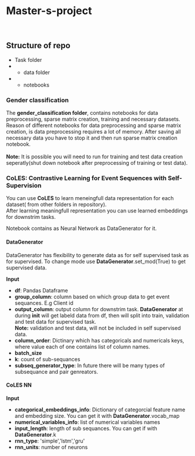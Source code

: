 # Master-s-project
<br>

## Structure of repo
- Task folder
- - data folder
- - notebooks<br>
### Gender classification
The **gender_classification folder**,  contains notebooks for data preprocessing, sparse matrix creation, training and necessary datasets.<br> 
Reason of different notebooks for data preprocessing and sparse matrix creation, is data preprocessing requires a lot of memory. After saving all necessary data you have to stop it and then run sparse matrix creation notebook.<br><br> 
**Note:** It is possible you will need to run for training and test data creation seperatly(shut down notebook after preprocessing of training or test data).

### CoLES: Contrastive Learning for Event Sequences with Self-Supervision 

You can use **CoLES** to learn meneingfull data representation for each dataset( from other folders in repository).<br/> After learning meaningfull representation you can use learned embeddings for downstrim tasks.

Notebook contains as Neural Network as DataGenerator for it.<br/>

#### DataGenerator
DataGenerator has flexibility to generate data as for self supervised task as for supervised. To change mode use **DataGenerator**.set_mod(True) to get supervised data.<br/>

**Input**
- **df**: Pandas Dataframe
- **group_column**: column based on which group data to get event sequances. E.g Client id
- **output_column**: output column for downstrim task. **DataGenerator** at during __init__ will get labeld data from df, then will split into train, validation and test data for supervised task.<br>   **Note:** validation and test data, will not be included in self supervised data. 
- **column_order**: Dictinary which has categoricals and numericals keys, where value each of one contains list of column names.
- **batch_size**
- **k**: count of sub-sequances
- **subseq_generator_type**: In future there will be many types of subsequance and pair genreators.

#### CoLES NN
**Input**
- **categorical_embeddings_info**: Dictionary of categorcial feature name and embedding size. You can get it with **DataGenerator**.vocab_map
- **numerical_variables_info**: list of numerical variables names
- **input_length**: length of sub sequances. You can get if with **DataGenerator**.k
- **rnn_type**: 'simple','lstm','gru'
- **rnn_units**: number of neurons



